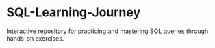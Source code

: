 # SQL-Learning-Journey
Interactive repository for practicing and mastering SQL queries through hands-on exercises.
